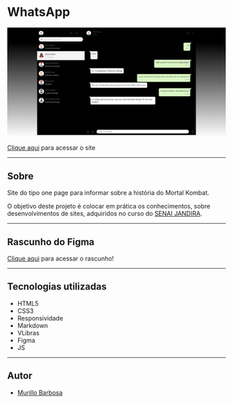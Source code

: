 # WhatsApp

![](./img/captura-whatsApp.png)

[Clique aqui](https://murillobarbosa.github.io/mortal_kombat/) para acessar o site

---

## Sobre
Site do tipo one page para informar sobre a história do Mortal Kombat.

O objetivo deste projeto é colocar em prática os conhecimentos, sobre desenvolvimentos de sites, adquiridos no curso do [SENAI JANDIRA](https://jandira.sp.senai.br/).

---
## Rascunho do Figma
[Clique aqui](https://www.figma.com/file/u1y285OT0uF4JALzj1VHFD/Site%2FJogo?t=OgVwOD87WmuUmK1e-0) para acessar o rascunho!

---

## Tecnologias utilizadas 
- HTML5
- CSS3
- Responsividade
- Markdown
- VLibras
- Figma
- JS

---
## Autor
- [Murillo Barbosa](https://github.com/murillobarbosa)
